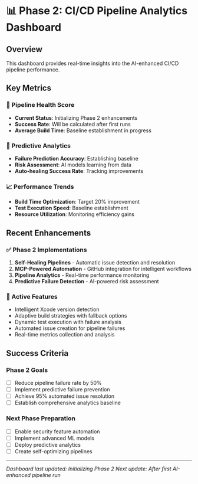 # 📊 Phase 2: CI/CD Pipeline Analytics Dashboard

## Overview
This dashboard provides real-time insights into the AI-enhanced CI/CD pipeline performance.

## Key Metrics

### 🎯 Pipeline Health Score
- **Current Status**: Initializing Phase 2 enhancements
- **Success Rate**: Will be calculated after first runs
- **Average Build Time**: Baseline establishment in progress

### 🔮 Predictive Analytics
- **Failure Prediction Accuracy**: Establishing baseline
- **Risk Assessment**: AI models learning from data
- **Auto-healing Success Rate**: Tracking improvements

### 📈 Performance Trends
- **Build Time Optimization**: Target 20% improvement
- **Test Execution Speed**: Baseline establishment
- **Resource Utilization**: Monitoring efficiency gains

## Recent Enhancements

### ✅ Phase 2 Implementations
1. **Self-Healing Pipelines** - Automatic issue detection and resolution
2. **MCP-Powered Automation** - GitHub integration for intelligent workflows  
3. **Pipeline Analytics** - Real-time performance monitoring
4. **Predictive Failure Detection** - AI-powered risk assessment

### 🔄 Active Features
- Intelligent Xcode version detection
- Adaptive build strategies with fallback options
- Dynamic test execution with failure analysis
- Automated issue creation for pipeline failures
- Real-time metrics collection and analysis

## Success Criteria

### Phase 2 Goals
- [ ] Reduce pipeline failure rate by 50%
- [ ] Implement predictive failure prevention
- [ ] Achieve 95% automated issue resolution
- [ ] Establish comprehensive analytics baseline

### Next Phase Preparation
- [ ] Enable security feature automation
- [ ] Implement advanced ML models
- [ ] Deploy predictive analytics
- [ ] Create self-optimizing pipelines

---
*Dashboard last updated: Initializing Phase 2*
*Next update: After first AI-enhanced pipeline run*
